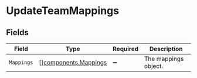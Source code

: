 # UpdateTeamMappings


## Fields

| Field                                                        | Type                                                         | Required                                                     | Description                                                  |
| ------------------------------------------------------------ | ------------------------------------------------------------ | ------------------------------------------------------------ | ------------------------------------------------------------ |
| `Mappings`                                                   | [][components.Mappings](../../models/components/mappings.md) | :heavy_minus_sign:                                           | The mappings object.                                         |